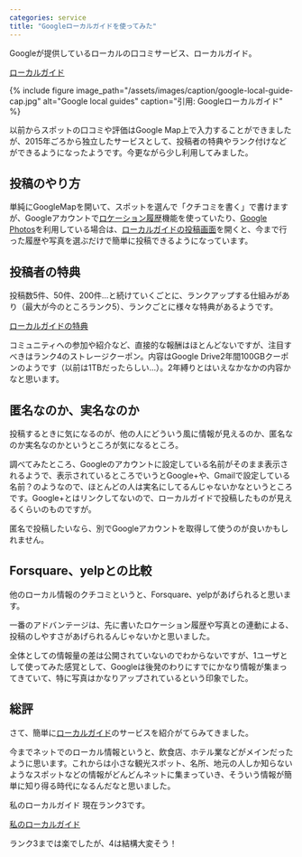 ```yaml
---
categories: service
title: "Googleローカルガイドを使ってみた"
---
```

Googleが提供しているローカルの口コミサービス、ローカルガイド。

[ローカルガイド](https://www.google.com/intl/ja/local/guides/)

{% include figure image_path="/assets/images/caption/google-local-guide-cap.jpg" alt="Google local guides" caption="引用: Googleローカルガイド" %}

以前からスポットの口コミや評価はGoogle Map上で入力することができましたが、2015年ごろから独立したサービスとして、投稿者の特典やランク付けなどができるようになったようです。今更ながら少し利用してみました。

## 投稿のやり方

単純にGoogleMapを開いて、スポットを選んで「クチコミを書く」で書けますが、Googleアカウントで[ロケーション履歴](https://www.google.co.jp/maps/timeline?pb)機能を使っていたり、[Google Photos](https://photos.google.com/)を利用している場合は、[ローカルガイドの投稿画面](https://www.google.com/maps/contrib/?utm_campaign=local_guides&utm_source=web_app)を開くと、今まで行った履歴や写真を選ぶだけで簡単に投稿できるようになっています。

## 投稿者の特典

投稿数5件、50件、200件...と続けていくごとに、ランクアップする仕組みがあり（最大が今のところランク5）、ランクごとに様々な特典があるようです。

[ローカルガイドの特典](https://www.google.com/intl/ja/local/guides/benefits/)

コミュニティへの参加や紹介など、直接的な報酬はほとんどないですが、注目すべきはランク4のストレージクーポン。内容はGoogle Drive2年間100GBクーポンのようです（以前は1TBだったらしい...）。2年縛りとはいえなかなかの内容かなと思います。

## 匿名なのか、実名なのか

投稿するときに気になるのが、他の人にどういう風に情報が見えるのか、匿名なのか実名なのかというところが気になるところ。

調べてみたところ、Googleのアカウントに設定している名前がそのまま表示されるようで、表示されているところでいうとGoogle+や、Gmailで設定している名前？のようなので、ほとんどの人は実名にしてるんじゃないかなというところです。Google+とはリンクしてないので、ローカルガイドで投稿したものが見えるくらいのものですが。

匿名で投稿したいなら、別でGoogleアカウントを取得して使うのが良いかもしれません。

## Forsquare、yelpとの比較

他のローカル情報のクチコミというと、Forsquare、yelpがあげられると思います。

一番のアドバンテージは、先に書いたロケーション履歴や写真との連動による、投稿のしやすさがあげられるんじゃないかと思いました。

全体としての情報量の差は公開されていないのでわからないですが、1ユーザとして使ってみた感覚として、Googleは後発のわりにすでにかなり情報が集まってきていて、特に写真はかなりアップされているという印象でした。

## 総評

さて、簡単に[ローカルガイド](https://www.google.com/intl/ja/local/guides/)のサービスを紹介がてらみてきました。

今までネットでのローカル情報というと、飲食店、ホテル業などがメインだったように思います。これからは小さな観光スポット、名所、地元の人しか知らないようなスポットなどの情報がどんどんネットに集まっていき、そういう情報が簡単に知り得る時代になるんだなと思いました。

私のローカルガイド 現在ランク3です。

[私のローカルガイド](https://www.google.com/maps/contrib/106461769108613194455)

ランク3までは楽でしたが、4は結構大変そう！
